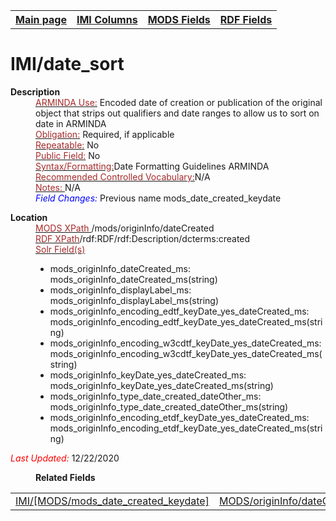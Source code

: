 <html>

<body>
<table style="width:100%">
  <tr>
    <th><a href="index.md">Main page</a></th>
	<th><a href="IMI.md">IMI Columns</a></th>
    <th><a href="MODS.md">MODS Fields</a></th>
    <th><a href="RDF.md">RDF Fields</a></th>
  </tr>
</table>
<h1>IMI/date_sort</h1>
<dl>
  <dt><b>Description</b></dt>
  <dd><ins><font color="brown">ARMINDA Use:</font></ins>   Encoded date of creation or publication of the original object that strips out qualifiers and date ranges to allow us to sort on date in ARMINDA  </dd>
  <dd><ins><font color="brown">Obligation:</font></ins>  Required, if applicable</dd>
  <dd><ins><font color="brown">Repeatable:</font></ins> No</dd>
  <dd><ins><font color="brown">Public Field:</font></ins> No</dd>
  <dd><ins><font color="brown">Syntax/Formatting:</font></ins>Date Formatting Guidelines ARMINDA</dd>
  <dd><ins><font color="brown">Recommended Controlled Vocabulary:</font></ins>N/A</dd>
  <dd><ins><font color="brown">Notes: </font></ins>N/A</dd>
  <dd><font color="blue"><i>Field Changes: </i></font>Previous name mods_date_created_keydate</dd>
</dl>
<dl>
    <dt><b>Location</b></dt>
		<dd> <ins><font color="brown">MODS XPath </font></ins>/mods/originInfo/dateCreated</dd>
		<dd> <ins><font color="brown">RDF XPath</font></ins>/rdf:RDF/rdf:Description/dcterms:created</dd>
		<dd> <ins><font color="brown">Solr Field(s)</font></ins>
			<ul>
				<li>  mods_originInfo_dateCreated_ms: mods_originInfo_dateCreated_ms(string)</li>
				<li>  mods_originInfo_displayLabel_ms: mods_originInfo_displayLabel_ms(string)</li>
				<li>  mods_originInfo_encoding_edtf_keyDate_yes_dateCreated_ms: mods_originInfo_encoding_edtf_keyDate_yes_dateCreated_ms(string)</li>
				<li>  mods_originInfo_encoding_w3cdtf_keyDate_yes_dateCreated_ms: mods_originInfo_encoding_w3cdtf_keyDate_yes_dateCreated_ms(string)</li>
				<li>  mods_originInfo_keyDate_yes_dateCreated_ms: mods_originInfo_keyDate_yes_dateCreated_ms(string)</li>
				<li>  mods_originInfo_type_date_created_dateOther_ms: mods_originInfo_type_date_created_dateOther_ms(string)</li>
				<li>  mods_originInfo_encoding_etdf_keyDate_yes_dateCreated_ms: mods_originInfo_encoding_etdf_keyDate_yes_dateCreated_ms(string)</li>
			</ul>
		</dd>
</dl>
	<p><font color="red"><i>Last Updated: </i></font>12/22/2020</p>
<dl>
	<dd><b>Related Fields</b></dd>
		<table>
			<td><a href="imi.mods_date_created_keydate.md">IMI/[MODS/mods_date_created_keydate]</a></td>
			<td><a href="mods.originInfo.dateCreated.md">MODS/originInfo/dateCreated</a></td>
			<td><a href="rdf.dcterms.created.md">RDF/dcterms:created</a></td>
		</table>
</dl>
</body>
</html>